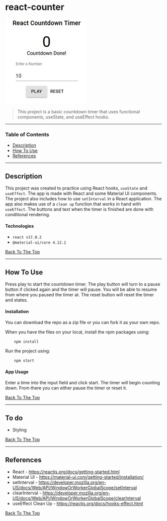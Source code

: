 # react-counter

![React Timer Basic](/react-countdown-timer-ss.JPG)

> This project is a basic countdown timer that uses functional components, useState, and useEffect hooks.

---

### Table of Contents


- [Description](#description)
- [How To Use](#how-to-use)
- [References](#references)

---

## Description
This project was created to practice using React hooks, ``useState`` and ``useEffect``. The app is made with React and some Material UI components. The project also includes how to use ``setInterval`` in a React application. The app also makes use of a ``clean up`` function that works in hand with ``useEffect``. The buttons and text when the timer is finished are done with conditional rendering.

#### Technologies

- ``react v17.0.2``
- ``@material-ui/core 4.12.1``


[Back To The Top](#react-counter)

---

## How To Use
Press play to start the countdown timer. The play button will turn to a pause button if clicked again and the timer will pause. You will be able to resume from where you paused the timer at. The reset button will reset the timer and states.

#### **Installation**
You can download the repo as a zip file or you can fork it as your own repo.

When you have the files on your local, install the npm packages using:
```
    npm install
```

Run the project using:
```
    npm start
```

#### **App Usage**
Enter a time into the input field and click start. The timer will begin counting down. From there you can either pause the timer or reset it.

[Back To The Top](#react-counter)

---

## To do

- Styling

[Back To The Top](#react-counter)

---

## References

- React - https://reactjs.org/docs/getting-started.html
- Material UI - https://material-ui.com/getting-started/installation/
- setInterval - https://developer.mozilla.org/en-US/docs/Web/API/WindowOrWorkerGlobalScope/setInterval
- clearInterval -  https://developer.mozilla.org/en-US/docs/Web/API/WindowOrWorkerGlobalScope/clearInterval
- useEffect Clean Up - https://reactjs.org/docs/hooks-effect.html

[Back To The Top](#react-counter)